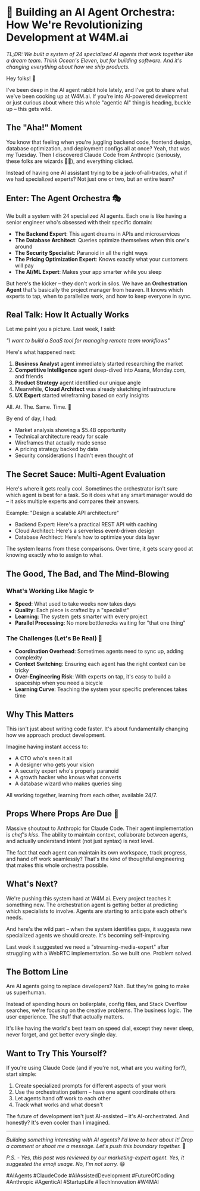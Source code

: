 # 🚀 Building an AI Agent Orchestra: How We're Revolutionizing Development at W4M.ai

*TL;DR: We built a system of 24 specialized AI agents that work together like a dream team. Think Ocean's Eleven, but for building software. And it's changing everything about how we ship products.*

Hey folks! 👋

I've been deep in the AI agent rabbit hole lately, and I've got to share what we've been cooking up at W4M.ai. If you're into AI-powered development or just curious about where this whole "agentic AI" thing is heading, buckle up – this gets wild.

## The "Aha!" Moment

You know that feeling when you're juggling backend code, frontend design, database optimization, and deployment configs all at once? Yeah, that was my Tuesday. Then I discovered Claude Code from Anthropic (seriously, these folks are wizards 🧙‍♂️), and everything clicked.

Instead of having one AI assistant trying to be a jack-of-all-trades, what if we had specialized experts? Not just one or two, but an entire team?

## Enter: The Agent Orchestra 🎭

We built a system with 24 specialized AI agents. Each one is like having a senior engineer who's obsessed with their specific domain:

- **The Backend Expert**: This agent dreams in APIs and microservices
- **The Database Architect**: Queries optimize themselves when this one's around
- **The Security Specialist**: Paranoid in all the right ways
- **The Pricing Optimization Expert**: Knows exactly what your customers will pay
- **The AI/ML Expert**: Makes your app smarter while you sleep

But here's the kicker – they don't work in silos. We have an **Orchestration Agent** that's basically the project manager from heaven. It knows which experts to tap, when to parallelize work, and how to keep everyone in sync.

## Real Talk: How It Actually Works

Let me paint you a picture. Last week, I said:

*"I want to build a SaaS tool for managing remote team workflows"*

Here's what happened next:

1. **Business Analyst** agent immediately started researching the market
2. **Competitive Intelligence** agent deep-dived into Asana, Monday.com, and friends
3. **Product Strategy** agent identified our unique angle
4. Meanwhile, **Cloud Architect** was already sketching infrastructure
5. **UX Expert** started wireframing based on early insights

All. At. The. Same. Time. 🤯

By end of day, I had:
- Market analysis showing a $5.4B opportunity
- Technical architecture ready for scale
- Wireframes that actually made sense
- A pricing strategy backed by data
- Security considerations I hadn't even thought of

## The Secret Sauce: Multi-Agent Evaluation

Here's where it gets really cool. Sometimes the orchestrator isn't sure which agent is best for a task. So it does what any smart manager would do – it asks multiple experts and compares their answers.

Example: "Design a scalable API architecture"
- Backend Expert: Here's a practical REST API with caching
- Cloud Architect: Here's a serverless event-driven design
- Database Architect: Here's how to optimize your data layer

The system learns from these comparisons. Over time, it gets scary good at knowing exactly who to assign to what.

## The Good, The Bad, and The Mind-Blowing

### What's Working Like Magic ✨
- **Speed**: What used to take weeks now takes days
- **Quality**: Each piece is crafted by a "specialist"
- **Learning**: The system gets smarter with every project
- **Parallel Processing**: No more bottlenecks waiting for "that one thing"

### The Challenges (Let's Be Real) 🤔
- **Coordination Overhead**: Sometimes agents need to sync up, adding complexity
- **Context Switching**: Ensuring each agent has the right context can be tricky
- **Over-Engineering Risk**: With experts on tap, it's easy to build a spaceship when you need a bicycle
- **Learning Curve**: Teaching the system your specific preferences takes time

## Why This Matters

This isn't just about writing code faster. It's about fundamentally changing how we approach product development. 

Imagine having instant access to:
- A CTO who's seen it all
- A designer who gets your vision
- A security expert who's properly paranoid
- A growth hacker who knows what converts
- A database wizard who makes queries sing

All working together, learning from each other, available 24/7.

## Props Where Props Are Due 🙏

Massive shoutout to Anthropic for Claude Code. Their agent implementation is *chef's kiss*. The ability to maintain context, collaborate between agents, and actually understand intent (not just syntax) is next level.

The fact that each agent can maintain its own workspace, track progress, and hand off work seamlessly? That's the kind of thoughtful engineering that makes this whole orchestra possible.

## What's Next?

We're pushing this system hard at W4M.ai. Every project teaches it something new. The orchestration agent is getting better at predicting which specialists to involve. Agents are starting to anticipate each other's needs.

And here's the wild part – when the system identifies gaps, it suggests new specialized agents we should create. It's becoming self-improving. 

Last week it suggested we need a "streaming-media-expert" after struggling with a WebRTC implementation. So we built one. Problem solved.

## The Bottom Line

Are AI agents going to replace developers? Nah. But they're going to make us superhuman. 

Instead of spending hours on boilerplate, config files, and Stack Overflow searches, we're focusing on the creative problems. The business logic. The user experience. The stuff that actually matters.

It's like having the world's best team on speed dial, except they never sleep, never forget, and get better every single day.

## Want to Try This Yourself?

If you're using Claude Code (and if you're not, what are you waiting for?), start simple:
1. Create specialized prompts for different aspects of your work
2. Use the orchestration pattern – have one agent coordinate others
3. Let agents hand off work to each other
4. Track what works and what doesn't

The future of development isn't just AI-assisted – it's AI-orchestrated. And honestly? It's even cooler than I imagined.

---

*Building something interesting with AI agents? I'd love to hear about it! Drop a comment or shoot me a message. Let's push this boundary together.* 🚀

*P.S. - Yes, this post was reviewed by our marketing-expert agent. Yes, it suggested the emoji usage. No, I'm not sorry.* 😄

#AIAgents #ClaudeCode #AIAssistedDevelopment #FutureOfCoding #Anthropic #AgenticAI #StartupLife #TechInnovation #W4MAI